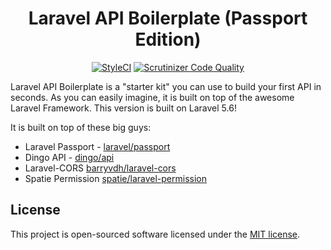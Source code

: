 <h1 align="center">
Laravel API Boilerplate (Passport Edition)
</h1>

<p align="center">
<a href="https://styleci.io/repos/130313746"><img src="https://styleci.io/repos/130313746/shield?branch=master" alt="StyleCI"></a>
<a href="https://scrutinizer-ci.com/g/pktharindu/laravel-api-boilerplate-passport/?branch=master"><img src="https://scrutinizer-ci.com/g/pktharindu/laravel-api-boilerplate-passport/badges/quality-score.png?b=master" alt="Scrutinizer Code Quality"></a>
</p>

Laravel API Boilerplate is a "starter kit" you can use to build your first API in seconds. As you can easily imagine, it is built on top of the awesome Laravel Framework. This version is built on Laravel 5.6!

It is built on top of these big guys:

* Laravel Passport - [laravel/passport](https://github.com/laravel/passport)
* Dingo API - [dingo/api](https://github.com/dingo/api)
* Laravel-CORS [barryvdh/laravel-cors](http://github.com/barryvdh/laravel-cors)
* Spatie Permission [spatie/laravel-permission](https://github.com/spatie/laravel-permission)

## License

This project is open-sourced software licensed under the [MIT license](http://opensource.org/licenses/MIT).